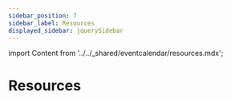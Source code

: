 ```yaml
---
sidebar_position: 7
sidebar_label: Resources
displayed_sidebar: jquerySidebar
---
```


import Content from '../../_shared/eventcalendar/resources.mdx';

# Resources

<Content />

